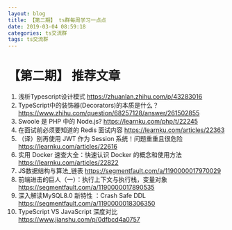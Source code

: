 ```yaml
---
layout: blog
title: 【第二期】 ts群每周学习一点点
date: 2019-03-04 08:59:18
categories: ts交流群
tags: ts交流群
---
```


# 【第二期】 推荐文章
1. 浅析Typescript设计模式 https://zhuanlan.zhihu.com/p/43283016
2. TypeScript中的装饰器(Decorators)的本质是什么？ https://www.zhihu.com/question/68257128/answer/261502855
3. Swoole 是 PHP 中的 Node.js? https://learnku.com/php/t/22245
4. 在面试前必须要知道的 Redis 面试内容 https://learnku.com/articles/22363
5. （译）别再使用 JWT 作为 Session 系统！问题重重且很危险 https://learnku.com/articles/22616
6. 实用 Docker 速查大全：快速认识 Docker 的概念和使用方法 https://learnku.com/articles/22822
7. JS数据结构与算法_链表 https://segmentfault.com/a/1190000017970029
8. 前端进击的巨人（一）：执行上下文与执行栈，变量对象 https://segmentfault.com/a/1190000017890535 
9. 深入解读MySQL8.0 新特性 ：Crash Safe DDL https://segmentfault.com/a/1190000018306350
10. TypeScript VS JavaScript 深度对比 https://www.jianshu.com/p/0dfbcd4a0757
